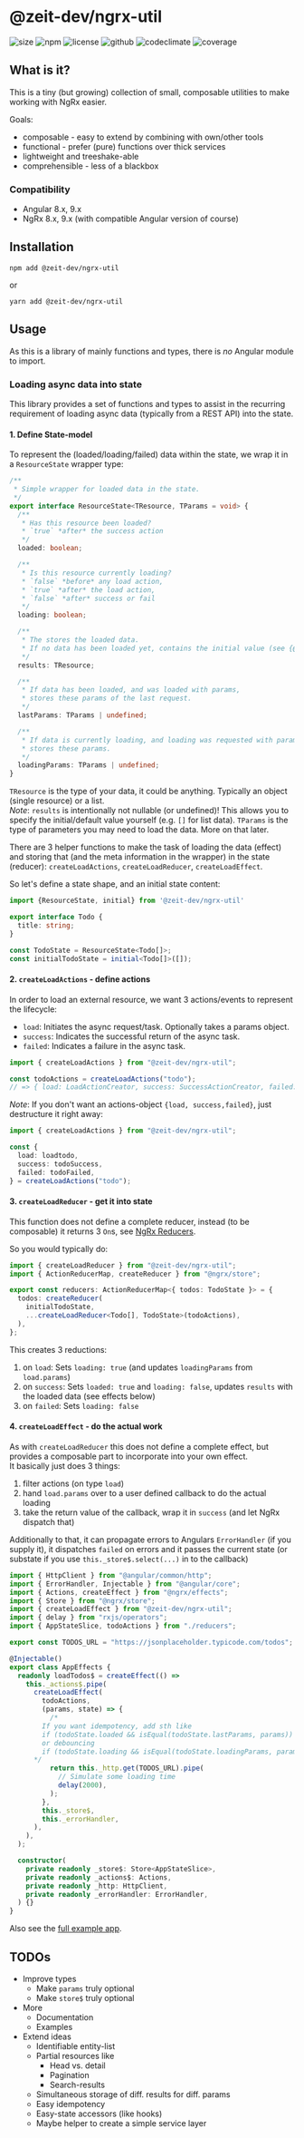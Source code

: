 # @zeit-dev/ngrx-util

![size](https://badgen.net/bundlephobia/minzip/@zeit-dev/ngrx-util)
![npm](https://badgen.net/npm/v/@zeit-dev/ngrx-util)
![license](https://badgen.net/npm/license/@zeit-dev/ngrx-util)
![github](https://badgen.net/github/checks/zeitdev/ngrx-util)
![codeclimate](https://badgen.net/codeclimate/maintainability/zeitdev/ngrx-util)
![coverage](https://badgen.net/codeclimate/coverage/zeitdev/ngrx-util)

## What is it?

This is a tiny (but growing) collection of small, composable utilities to make
working with NgRx easier.

Goals:

- composable - easy to extend by combining with own/other tools
- functional - prefer (pure) functions over thick services
- lightweight and treeshake-able
- comprehensible - less of a blackbox

### Compatibility

- Angular 8.x, 9.x
- NgRx 8.x, 9.x (with compatible Angular version of course)

## Installation

```shell script
npm add @zeit-dev/ngrx-util
```

or

```shell script
yarn add @zeit-dev/ngrx-util
```

## Usage

As this is a library of mainly functions and types, there is _no_ Angular module to import.

### Loading async data into state

This library provides a set of functions and types to assist in the recurring requirement of
loading async data (typically from a REST API) into the state.

#### 1. Define State-model

To represent the (loaded/loading/failed) data within the state, we wrap it in a `ResourceState`
wrapper type:

```typescript
/**
 * Simple wrapper for loaded data in the state.
 */
export interface ResourceState<TResource, TParams = void> {
  /**
   * Has this resource been loaded?
   * `true` *after* the success action
   */
  loaded: boolean;

  /**
   * Is this resource currently loading?
   * `false` *before* any load action,
   * `true` *after* the load action,
   * `false` *after* success or fail
   */
  loading: boolean;

  /**
   * The stores the loaded data.
   * If no data has been loaded yet, contains the initial value (see {@link initial}).
   */
  results: TResource;

  /**
   * If data has been loaded, and was loaded with params,
   * stores these params of the last request.
   */
  lastParams: TParams | undefined;

  /**
   * If data is currently loading, and loading was requested with params,
   * stores these params.
   */
  loadingParams: TParams | undefined;
}
```

`TResource` is the type of your data, it could be anything. Typically an object (single resource)
or a list.  
_Note_: `results` is intentionally not nullable (or undefined)! This allows you to specify the
initial/default value yourself (e.g. `[]` for list data).
`TParams` is the type of parameters you may need to load the data. More on that later.

There are 3 helper functions to make the task of loading the data (effect) and storing that (and the
meta information in the wrapper) in the state (reducer): `createLoadActions`, `createLoadReducer`,
`createLoadEffect`.

So let's define a state shape, and an initial state content:

```typescript
import {ResourceState, initial} from '@zeit-dev/ngrx-util'

export interface Todo {
  title: string;
}

const TodoState = ResourceState<Todo[]>;
const initialTodoState = initial<Todo[]>([]);
```

#### 2. `createLoadActions` - define actions

In order to load an external resource, we want 3 actions/events to represent the lifecycle:

- `load`: Initiates the async request/task. Optionally takes a params object.
- `success`: Indicates the successful return of the async task.
- `failed`: Indicates a failure in the async task.

```typescript
import { createLoadActions } from "@zeit-dev/ngrx-util";

const todoActions = createLoadActions("todo");
// => { load: LoadActionCreator, success: SuccessActionCreator, failed: FailedActionCreator }
```

_Note_: If you don't want an actions-object `{load, success,failed}`, just destructure it right away:

```typescript
import { createLoadActions } from "@zeit-dev/ngrx-util";

const {
  load: loadtodo,
  success: todoSuccess,
  failed: todoFailed,
} = createLoadActions("todo");
```

#### 3. `createLoadReducer` - get it into state

This function does not define a complete reducer, instead (to be composable) it returns 3 `On`s,
see [NgRx Reducers](https://ngrx.io/guide/store/reducers#creating-the-reducer-function).

So you would typically do:

```typescript
import { createLoadReducer } from "@zeit-dev/ngrx-util";
import { ActionReducerMap, createReducer } from "@ngrx/store";

export const reducers: ActionReducerMap<{ todos: TodoState }> = {
  todos: createReducer(
    initialTodoState,
    ...createLoadReducer<Todo[], TodoState>(todoActions),
  ),
};
```

This creates 3 reductions:

1. on `load`: Sets `loading: true` (and updates `loadingParams` from `load.params`)
2. on `success`: Sets `loaded: true` and `loading: false`, updates `results`
   with the loaded data (see effects below)
3. on `failed`: Sets `loading: false`

#### 4. `createLoadEffect` - do the actual work

As with `createLoadReducer` this does not define a complete effect, but provides a composable
part to incorporate into your own effect.  
It basically just does 3 things:

1. filter actions (on type `load`)
2. hand `load.params` over to a user defined callback to do the actual loading
3. take the return value of the callback, wrap it in `success` (and let NgRx dispatch that)

Additionally to that, it can propagate errors to Angulars `ErrorHandler` (if you supply it),
it dispatches `failed` on errors and it passes the current state (or substate if you use
`this._store$.select(...)` in to the callback)

```typescript
import { HttpClient } from "@angular/common/http";
import { ErrorHandler, Injectable } from "@angular/core";
import { Actions, createEffect } from "@ngrx/effects";
import { Store } from "@ngrx/store";
import { createLoadEffect } from "@zeit-dev/ngrx-util";
import { delay } from "rxjs/operators";
import { AppStateSlice, todoActions } from "./reducers";

export const TODOS_URL = "https://jsonplaceholder.typicode.com/todos";

@Injectable()
export class AppEffects {
  readonly loadTodos$ = createEffect(() =>
    this._actions$.pipe(
      createLoadEffect(
        todoActions,
        (params, state) => {
          /*
        If you want idempotency, add sth like
        if (todoState.loaded && isEqual(todoState.lastParams, params)) return of(todoState.results);
        or debouncing
        if (todoState.loading && isEqual(todoState.loadingParams, params)) return of(todoState.results);
      */
          return this._http.get(TODOS_URL).pipe(
            // Simulate some loading time
            delay(2000),
          );
        },
        this._store$,
        this._errorHandler,
      ),
    ),
  );

  constructor(
    private readonly _store$: Store<AppStateSlice>,
    private readonly _actions$: Actions,
    private readonly _http: HttpClient,
    private readonly _errorHandler: ErrorHandler,
  ) {}
}
```

Also see the [full example app](https://github.com/zeitdev/ngrx-util/examples).

## TODOs

- Improve types
  - Make `params` truly optional
  - Make `store$` truly optional
- More
  - Documentation
  - Examples
- Extend ideas
  - Identifiable entity-list
  - Partial resources like
    - Head vs. detail
    - Pagination
    - Search-results
  - Simultaneous storage of diff. results for diff. params
  - Easy idempotency
  - Easy-state accessors (like hooks)
  - Maybe helper to create a simple service layer

